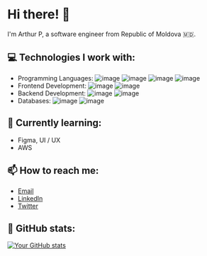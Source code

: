 # Hi there! 👋

I'm Arthur P, a software engineer from Republic of Moldova 🇲🇩. 



## 💻 Technologies I work with:

- Programming Languages: ![image](https://user-images.githubusercontent.com/32170164/223490991-0662838f-d555-4ec5-9f44-b2467f962fcc.png) ![image](https://user-images.githubusercontent.com/32170164/223491024-91916512-f02e-4e62-b2c9-e20ede961461.png) ![image](https://user-images.githubusercontent.com/32170164/223491066-1324b0d4-369a-40af-8d9f-52cdae432e19.png) ![image](https://user-images.githubusercontent.com/32170164/223491124-c85d57c6-38c0-434f-bc7a-f5d07bb3e71b.png)
- Frontend Development: ![image](https://user-images.githubusercontent.com/32170164/223491228-fd9bee5f-1c65-424a-8df0-6d5407a59725.png) ![image](https://user-images.githubusercontent.com/32170164/223491284-d221b7eb-ff6f-483c-8d10-37e493d563c2.png)
- Backend Development: ![image](https://user-images.githubusercontent.com/32170164/223491325-b028de20-41b2-413d-8c9c-2d951a319016.png) ![image](https://user-images.githubusercontent.com/32170164/223491364-232715af-641c-4d08-86a6-69db57105308.png)
- Databases: ![image](https://user-images.githubusercontent.com/32170164/223491395-b8c7b653-c654-46f1-acf4-2eb8d628f5a9.png) ![image](https://user-images.githubusercontent.com/32170164/223491411-de371982-9eeb-4b8b-9050-e94b9b47b655.png)


## 🌱 Currently learning:
- Figma, UI / UX
- AWS

## 📫 How to reach me:

- [Email](arturparaschiv@outlook.com)
- [LinkedIn](https://www.linkedin.com/in/artur-paraschiv-714782142/)
- [Twitter](https://twitter.com/ArturParaschivz)

## 🎯 GitHub stats:

[![Your GitHub stats](https://github-readme-stats.vercel.app/api?username=arthurparaschiv&show_icons=true&theme=dark)](https://github.com/arthurparaschiv)
